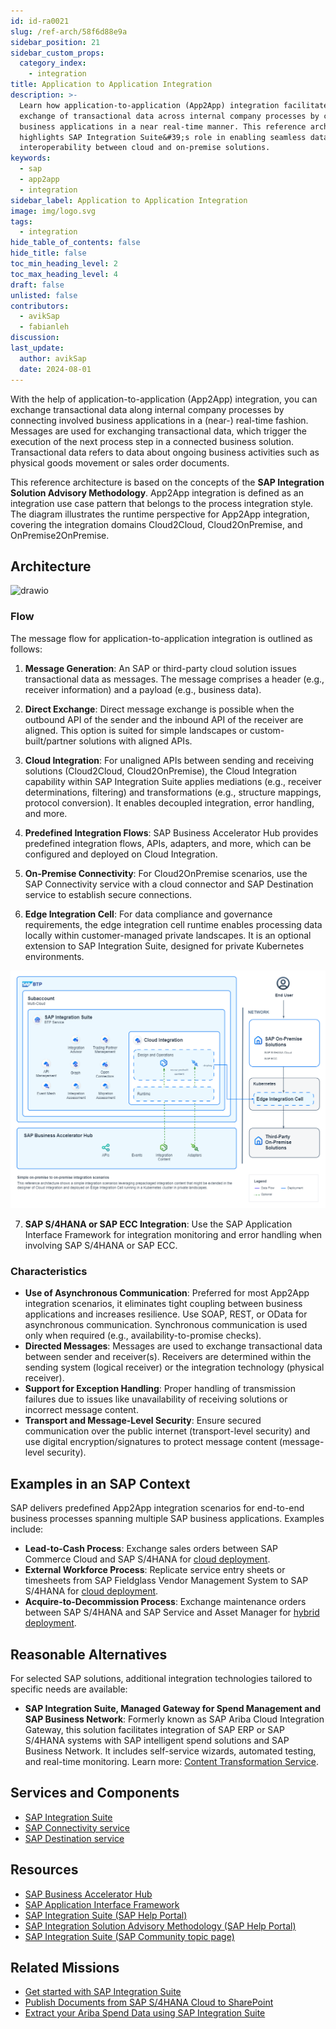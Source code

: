 ```yaml
---
id: id-ra0021
slug: /ref-arch/58f6d88e9a
sidebar_position: 21
sidebar_custom_props:
  category_index:
    - integration
title: Application to Application Integration
description: >-
  Learn how application-to-application (App2App) integration facilitates the
  exchange of transactional data across internal company processes by connecting
  business applications in a near real-time manner. This reference architecture
  highlights SAP Integration Suite&#39;s role in enabling seamless data flow and
  interoperability between cloud and on-premise solutions.
keywords:
  - sap
  - app2app
  - integration
sidebar_label: Application to Application Integration
image: img/logo.svg
tags:
  - integration
hide_table_of_contents: false
hide_title: false
toc_min_heading_level: 2
toc_max_heading_level: 4
draft: false
unlisted: false
contributors:
  - avikSap
  - fabianleh
discussion: 
last_update:
  author: avikSap
  date: 2024-08-01
---
```


With the help of application-to-application (App2App) integration, you can exchange transactional data along internal company processes by connecting involved business applications in a (near-) real-time fashion. Messages are used for exchanging transactional data, which trigger the execution of the next process step in a connected business solution. Transactional data refers to data about ongoing business activities such as physical goods movement or sales order documents.

This reference architecture is based on the concepts of the **SAP Integration Solution Advisory Methodology**. App2App integration is defined as an integration use case pattern that belongs to the process integration style. The diagram illustrates the runtime perspective for App2App integration, covering the integration domains Cloud2Cloud, Cloud2OnPremise, and OnPremise2OnPremise.

## Architecture

![drawio](drawio/application-to-application-integration.drawio)

### Flow

The message flow for application-to-application integration is outlined as follows:

1. **Message Generation**: An SAP or third-party cloud solution issues transactional data as messages. The message comprises a header (e.g., receiver information) and a payload (e.g., business data).

2. **Direct Exchange**: Direct message exchange is possible when the outbound API of the sender and the inbound API of the receiver are aligned. This option is suited for simple landscapes or custom-built/partner solutions with aligned APIs.

3. **Cloud Integration**: For unaligned APIs between sending and receiving solutions (Cloud2Cloud, Cloud2OnPremise), the Cloud Integration capability within SAP Integration Suite applies mediations (e.g., receiver determinations, filtering) and transformations (e.g., structure mappings, protocol conversion). It enables decoupled integration, error handling, and more.

4. **Predefined Integration Flows**: SAP Business Accelerator Hub provides predefined integration flows, APIs, adapters, and more, which can be configured and deployed on Cloud Integration.

5. **On-Premise Connectivity**: For Cloud2OnPremise scenarios, use the SAP Connectivity service with a cloud connector and SAP Destination service to establish secure connections.

6. **Edge Integration Cell**: For data compliance and governance requirements, the edge integration cell runtime enables processing data locally within customer-managed private landscapes. It is an optional extension to SAP Integration Suite, designed for private Kubernetes environments.

![Edge Integration Cell (design, runtime and operations view)](images/a2a-edge-integration-cell-diagram.png)

7. **SAP S/4HANA or SAP ECC Integration**: Use the SAP Application Interface Framework for integration monitoring and error handling when involving SAP S/4HANA or SAP ECC.

### Characteristics

- **Use of Asynchronous Communication**: Preferred for most App2App integration scenarios, it eliminates tight coupling between business applications and increases resilience. Use SOAP, REST, or OData for asynchronous communication. Synchronous communication is used only when required (e.g., availability-to-promise checks).
- **Directed Messages**: Messages are used to exchange transactional data between sender and receiver(s). Receivers are determined within the sending system (logical receiver) or the integration technology (physical receiver).
- **Support for Exception Handling**: Proper handling of transmission failures due to issues like unavailability of receiving solutions or incorrect message content.
- **Transport and Message-Level Security**: Ensure secured communication over the public internet (transport-level security) and use digital encryption/signatures to protect message content (message-level security).

## Examples in an SAP Context

SAP delivers predefined App2App integration scenarios for end-to-end business processes spanning multiple SAP business applications. Examples include:

- **Lead-to-Cash Process**: Exchange sales orders between SAP Commerce Cloud and SAP S/4HANA for [cloud deployment](https://hub.sap.com/dfd/LC1C1-DFDTransactionalDataFlows).
- **External Workforce Process**: Replicate service entry sheets or timesheets from SAP Fieldglass Vendor Management System to SAP S/4HANA for [cloud deployment](https://hub.sap.com/dfd/EW1H1-DFDTransactionalDataFlows).
- **Acquire-to-Decommission Process**: Exchange maintenance orders between SAP S/4HANA and SAP Service and Asset Manager for [hybrid deployment](https://hub.sap.com/dfd/AD1H2-DFDDataFlows).

## Reasonable Alternatives

For selected SAP solutions, additional integration technologies tailored to specific needs are available:

- **SAP Integration Suite, Managed Gateway for Spend Management and SAP Business Network**: Formerly known as SAP Ariba Cloud Integration Gateway, this solution facilitates integration of SAP ERP or SAP S/4HANA systems with SAP intelligent spend solutions and SAP Business Network. It includes self-service wizards, automated testing, and real-time monitoring. Learn more: [Content Transformation Service](https://help.sap.com/docs/sisgw/sap-ariba-cloud-integration-gateway-installation-guide/content-transformation-as-service?locale=en-US).

## Services and Components

- [SAP Integration Suite](https://discovery-center.cloud.sap/serviceCatalog/integration-suite?region=all)
- [SAP Connectivity service](https://discovery-center.cloud.sap/serviceCatalog/connectivity-service?region=all)
- [SAP Destination service](https://discovery-center.cloud.sap/serviceCatalog/destination?service_plan=lite&region=all)

## Resources

- [SAP Business Accelerator Hub](https://hub.sap.com)
- [SAP Application Interface Framework](https://help.sap.com/docs/SAP_APPLICATION_INTERFACE_FRAMEWORK_OVERVIEW)
- [SAP Integration Suite (SAP Help Portal)](https://help.sap.com/docs/integration-suite)
- [SAP Integration Solution Advisory Methodology (SAP Help Portal)](https://help.sap.com/docs/integration-suite)
- [SAP Integration Suite (SAP Community topic page)](https://community.sap.com/topics/integration-suite)

## Related Missions

- [Get started with SAP Integration Suite](https://discovery-center.cloud.sap/missiondetail/3258/3327/)
- [Publish Documents from SAP S/4HANA Cloud to SharePoint](https://discovery-center.cloud.sap/missiondetail/3324/3365/)
- [Extract your Ariba Spend Data using SAP Integration Suite](https://discovery-center.cloud.sap/missiondetail/4038/4245/)